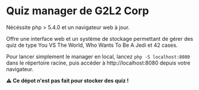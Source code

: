 # Quiz manager de G2L2 Corp

Nécéssite php > 5.4.0 et un navigateur web à jour.

Offre une interface web et un système de stockage permettant de gérer des quiz de type You VS The World, Who Wants To Be A Jedi et 42 cases.  

Pour lancer simplement le manager en local, lancez `php -S localhost:8080` dans le répertoire racine, puis accéder à http://localhost:8080 depuis votre navigateur.

**⚠ Ce dépot n'est pas fait pour stocker des quiz !**